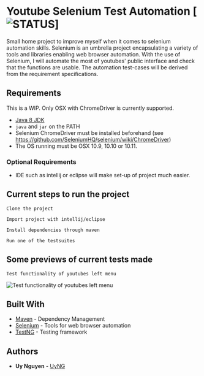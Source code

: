 Youtube Selenium Test Automation [![STATUS](https://img.shields.io/badge/Project-Work%20In%20Progress-red.svg)]
========
Small home project to improve myself when it comes to selenium automation skills.
Selenium is an umbrella project encapsulating a variety of tools and
libraries enabling web browser automation. With the use of Selenium, I will automate the most of youtubes' public interface and check that the functions are usable. The automation test-cases will be derived from the requirement specifications.

## Requirements
This is a WIP. Only OSX with ChromeDriver is currently supported.
* [Java 8 JDK](http://www.oracle.com/technetwork/java/javase/downloads/index.html)
* `java` and `jar` on the PATH
* Selenium ChromeDriver must be installed beforehand (see https://github.com/SeleniumHQ/selenium/wiki/ChromeDriver)
* The OS running must be OSX 10.9, 10.10 or 10.11.


### Optional Requirements
* IDE such as intellij or eclipse will make set-up of project much easier.

## Current steps to run the project
```
Clone the project
```
```
Import project with intellij/eclipse
```
```
Install dependencies through maven
```
```
Run one of the testsuites
```

## Some previews of current tests made
```
Test functionality of youtubes left menu
```
![Test functionality of youtubes left menu](https://im4.ezgif.com/tmp/ezgif-4-59170279d2.gif)

## Built With

* [Maven](https://maven.apache.org/) - Dependency Management
* [Selenium](https://github.com/SeleniumHQ/selenium) - Tools for web browser automation
* [TestNG](https://github.com/SeleniumHQ/selenium) - Testing framework 

## Authors
* **Uy Nguyen** - [UyNG](https://github.com/UyNG)
